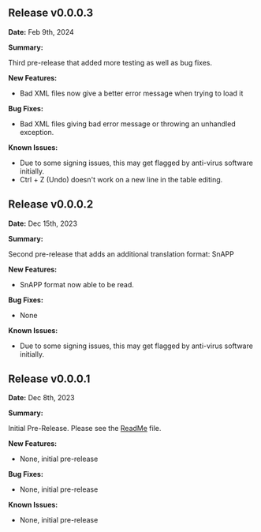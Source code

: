 ## Release v0.0.0.3

**Date:** Feb 9th, 2024

**Summary:**

Third pre-release that added more testing as well as bug fixes.

**New Features:**

* Bad XML files now give a better error message when trying to load it

**Bug Fixes:**

* Bad XML files giving bad error message or throwing an unhandled exception.

**Known Issues:**

* Due to some signing issues, this may get flagged by anti-virus software initially.
* Ctrl + Z (Undo) doesn't work on a new line in the table editing.

## Release v0.0.0.2

**Date:** Dec 15th, 2023

**Summary:**

Second pre-release that adds an additional translation format: SnAPP

**New Features:**

* SnAPP format now able to be read.

**Bug Fixes:**

* None


**Known Issues:**

* Due to some signing issues, this may get flagged by anti-virus software initially.

## Release v0.0.0.1

**Date:** Dec 8th, 2023

**Summary:**

Initial Pre-Release. Please see the [ReadMe](https://github.com/CognexExternal/XmlTranslationTool/blob/main/README.md) file.

**New Features:**

* None, initial pre-release

**Bug Fixes:**

* None, initial pre-release


**Known Issues:**

* None, initial pre-release